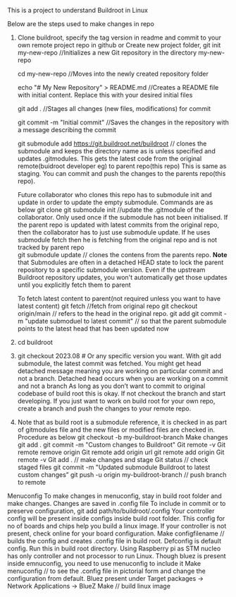 This is a project to understand Buildroot in Linux

Below are the steps used to make changes in repo
1. Clone buildroot, specify the tag version in readme and commit to your own remote project repo in github or 
   Create new project folder,
   git init my-new-repo                     //Initializes a new Git repository in the directory my-new-repo
   
   cd my-new-repo                           //Moves into the newly created repository folder
   
   echo "# My New Repository" > README.md   //Creates a README file with initial content. Replace this with your desired initial files
   
   git add .                                //Stages all changes (new files, modifications) for commit
   
   git commit -m "Initial commit"           //Saves the changes in the repository with a message describing the commit
   
   git submodule add https://git.buildroot.net/buildroot <path where submodule should reside> // clones the submodule and keeps the directory name as is unless specified and
                                             updates .gitmodules. This gets the latest code from the original remote(buidroot developer eg) to parent repo(this repo)
                                             This is same as staging. You can commit and push the changes to the parents repo(this repo).

   Future collaborator who clones this repo has to submodule init and update in order to update the empty submodule. Commands are as below
    git clone <your-repo-url> 
    git submodule init                        //update the .gitmodule of the collaborator. Only used once if the submodule has not been initialised.
                                                                If the parent repo is updated with latest commits from the original repo, then the collaborator has to just use
                                                                submodule update.
                                                                If he uses submodule fetch then he is fetching from the original repo and is not tracked by parent repo   
   git submodule update                       // clones the contens from the parents repo. 
   **Note** that Submodules are often in a detached HEAD state to lock the parent repository to a specific submodule version. Even if the upstream Buildroot repository updates,
   you won't automatically get those updates until you explicitly fetch them to parent
   
   To fetch latest content to parent(not required unless you want to have latest content)
   git fetch                                       //fetch from original repo
   git checkout origin/main                         // refers to the head in the original repo. 
   git add <submodule-path>
   git commit -m "update submoduel to latest commit" // so that the parent submodule points to the latest head that has been updated now
3. cd buildroot
4. git checkout 2023.08  # Or any specific version you want. With git add submodule, the latest commit was fetched.
   You might get head detached message meaning you are working on particular commit and not a branch. Detached head occurs when you are working on a commit and not a branch
    As long as you don’t want to commit to original codebase of build root this is okay. If not checkout the branch and start developing. 
    If you just want to work on build root for your own repo, create a branch and push the changes to your remote repo.
5. Note that as build root is a submodule reference, it is checked in as part of gitmodules file and the new files or modified files are checked in.
   Procedure as below
    git checkout -b my-buildroot-branch
    Make changes
    git add . 
    git commit -m "Custom changes to Buildroot"
    Git remote -v
    Git remote remove origin
    Git remote add origin url
    git remote add origin <your-repo-url> 
    Git remote -v
    Git add . // make changes and stage
    Git status // check staged files
    git commit -m "Updated submodule Buildroot to latest custom changes”
    git push -u origin my-buildroot-branch // push branch to remote



Menuconfig
To make changes in menuconfig, stay in build root folder and make changes. Changes are saved in .config file
To include in commit or to preserve configuration, git add path/to/buildroot/.config
Your controller config will be present inside configs inside build root folder. This config for no of boards and chips help you build a linux image. 
If your controller is not present, check online for your board configuration. 
Make configfilename // builds the config and creates .config file in build root. Defconfig is default config. Run this in build root directory. Using Raspberry pi as STM nucleo has only controller and not processor to run Linux. 
Though bluez is present inside emnuconfig, you need to use menuconfig to include it
Make menuconfig // to see the .config file in pictorial form and change the configuration from default. Bluez present under Target packages -> Network Applications -> BlueZ
Make // build linux image
